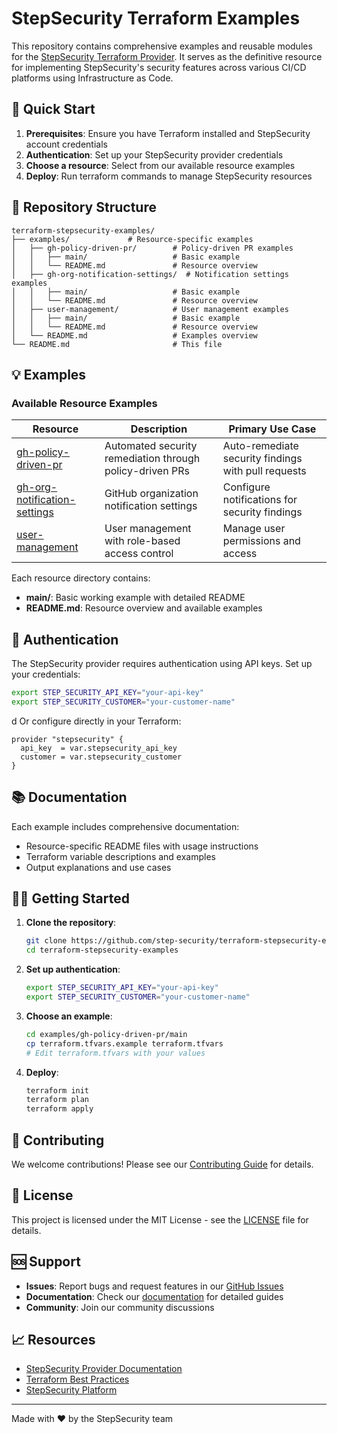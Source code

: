 # StepSecurity Terraform Examples

This repository contains comprehensive examples and reusable modules for the [StepSecurity Terraform Provider](https://registry.terraform.io/providers/step-security/stepsecurity/latest/docs). It serves as the definitive resource for implementing StepSecurity's security features across various CI/CD platforms using Infrastructure as Code.

## 🚀 Quick Start

1. **Prerequisites**: Ensure you have Terraform installed and StepSecurity account credentials
2. **Authentication**: Set up your StepSecurity provider credentials
3. **Choose a resource**: Select from our available resource examples
4. **Deploy**: Run terraform commands to manage StepSecurity resources

## 📁 Repository Structure

```
terraform-stepsecurity-examples/
├── examples/             # Resource-specific examples
│   ├── gh-policy-driven-pr/        # Policy-driven PR examples
│   │   ├── main/                   # Basic example
│   │   └── README.md               # Resource overview
│   ├── gh-org-notification-settings/  # Notification settings examples
│   │   ├── main/                   # Basic example
│   │   └── README.md               # Resource overview
│   ├── user-management/            # User management examples
│   │   ├── main/                   # Basic example
│   │   └── README.md               # Resource overview
│   └── README.md                   # Examples overview
└── README.md                       # This file
```

## 💡 Examples

### Available Resource Examples

| Resource | Description | Primary Use Case |
|----------|-------------|------------------|
| [gh-policy-driven-pr](./examples/gh-policy-driven-pr) | Automated security remediation through policy-driven PRs | Auto-remediate security findings with pull requests |
| [gh-org-notification-settings](./examples/gh-org-notification-settings) | GitHub organization notification settings | Configure notifications for security findings |
| [user-management](./examples/user-management) | User management with role-based access control | Manage user permissions and access |

Each resource directory contains:
- **main/**: Basic working example with detailed README
- **README.md**: Resource overview and available examples

## 🔐 Authentication

The StepSecurity provider requires authentication using API keys. Set up your credentials:

```bash
export STEP_SECURITY_API_KEY="your-api-key"
export STEP_SECURITY_CUSTOMER="your-customer-name"
```
d
Or configure directly in your Terraform:

```hcl
provider "stepsecurity" {
  api_key  = var.stepsecurity_api_key
  customer = var.stepsecurity_customer
}
```

## 📚 Documentation

Each example includes comprehensive documentation:
- Resource-specific README files with usage instructions
- Terraform variable descriptions and examples
- Output explanations and use cases

## 🏃‍♂️ Getting Started

1. **Clone the repository**:
   ```bash
   git clone https://github.com/step-security/terraform-stepsecurity-examples.git
   cd terraform-stepsecurity-examples
   ```

2. **Set up authentication**:
   ```bash
   export STEP_SECURITY_API_KEY="your-api-key"
   export STEP_SECURITY_CUSTOMER="your-customer-name"
   ```

3. **Choose an example**:
   ```bash
   cd examples/gh-policy-driven-pr/main
   cp terraform.tfvars.example terraform.tfvars
   # Edit terraform.tfvars with your values
   ```

4. **Deploy**:
   ```bash
   terraform init
   terraform plan
   terraform apply
   ```

## 🤝 Contributing

We welcome contributions! Please see our [Contributing Guide](CONTRIBUTING.md) for details.

## 📄 License

This project is licensed under the MIT License - see the [LICENSE](LICENSE) file for details.

## 🆘 Support

- **Issues**: Report bugs and request features in our [GitHub Issues](https://github.com/step-security/terraform-stepsecurity-examples/issues)
- **Documentation**: Check our [documentation](./docs/) for detailed guides
- **Community**: Join our community discussions

## 📈 Resources

- [StepSecurity Provider Documentation](https://registry.terraform.io/providers/step-security/stepsecurity/latest/docs)
- [Terraform Best Practices](https://www.terraform.io/docs/cloud/guides/recommended-practices/index.html)
- [StepSecurity Platform](https://app.stepsecurity.io)

---

Made with ❤️ by the StepSecurity team